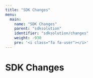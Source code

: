 ```yaml
---
title: "SDK Changes"
menu:
  main:
    name: "SDK Changes"
    parent: "sdksolution"
    identifier: "sdksolution/changes"
    weight: -930
    pre: '<i class="fa fa-user"></i>'
---
```


# SDK Changes